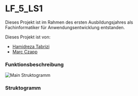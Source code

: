 # LF_5_LS1
Dieses Projekt ist im Rahmen des ersten Ausbildungsjahres als Fachinformatiker für Anwendungsentwicklung entstanden.

Dieses Projekt ist von:
- [Hamidreza Tabrizi]()
- [Marc Czapp]()

### Funktionsbeschreibung

![Main Struktogramm](https://github.com/Dashfire/LF_5_LS1/assets/1838613/05b64460-7535-4b26-92fe-e631e98d67bb)

### Struktogramm

